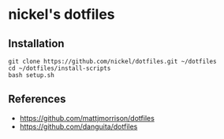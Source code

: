 # nickel's dotfiles

## Installation

```
git clone https://github.com/nickel/dotfiles.git ~/dotfiles
cd ~/dotfiles/install-scripts
bash setup.sh
```

## References

* https://github.com/mattjmorrison/dotfiles
* https://github.com/danguita/dotfiles

